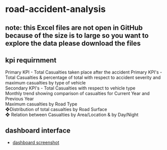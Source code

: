 # road-accident-analysis
## note: this Excel files are not open in GitHub because of the size is to large so you want to explore the data please download the files
## kpi requirnment
Primary KPI - Total Casualties taken place after the accident
Primary KPI's - Total Casualties & percentage of total with respect to accident severity and maximum casualties by type of vehicle    
Secondary KPI's - Total Casualties with respect to vehicle type            
Monthly trend showing comparison of casualties for Current Year and Previous Year    
Maximum casualties by Road Type    
❖Distribution of total casualties by Road Surface     
❖ Relation between Casualties by Area/Location & by Day/Night
## dashboard interface
- <a href="https://github.com/sudheerbabuk14/road-accident-analysis-using-excel/blob/main/road%20accident%20dashboard%20screen%20shot.png"> dashboard screenshot</a>
